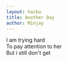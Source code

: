 ```yaml
---
layout: haiku
title: Another Day
author: Minjay
---
```

I am trying hard<br>
To pay attention to her<br>
But i still don't get<br>
